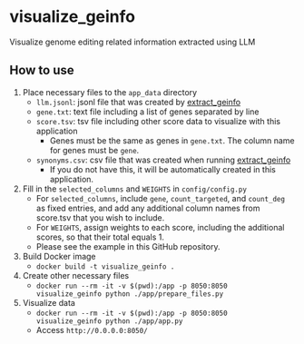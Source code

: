 # visualize_geinfo
Visualize genome editing related information extracted using LLM


## How to use
1. Place necessary files to the `app_data` directory
    - `llm.jsonl`: jsonl file that was created by [extract_geinfo](https://github.com/szktkyk/extract_geinfo)
    - `gene.txt`: text file including a list of genes separated by line
    - `score.tsv`: tsv file including other score data to visualize with this application
        - Genes must be the same as genes in `gene.txt`. The column name for genes must be `gene`.
        <!-- - Only columns with names ending in `_score` will be loaded in this application. Please see the example in this GitHub.repository. -->
    - `synonyms.csv`: csv file that was created when running [extract_geinfo](https://github.com/szktkyk/extract_geinfo)
        - If you do not have this, it will be automatically created in this application.
1. Fill in the `selected_columns` and `WEIGHTS` in `config/config.py`
    - For `selected_columns`, include `gene`, `count_targeted`, and `count_deg` as fixed entries, and add any additional column names from score.tsv that you wish to include.
    - For `WEIGHTS`, assign weights to each score, including the additional scores, so that their total equals 1.
    - Please see the example in this GitHub repository.
1. Build Docker image
    - `docker build -t visualize_geinfo .`
1. Create other necessary files
    - `docker run --rm -it -v $(pwd):/app -p 8050:8050 visualize_geinfo python ./app/prepare_files.py`
1. Visualize data
    - `docker run --rm -it -v $(pwd):/app -p 8050:8050 visualize_geinfo python ./app/app.py`
    - Access `http://0.0.0.0:8050/`